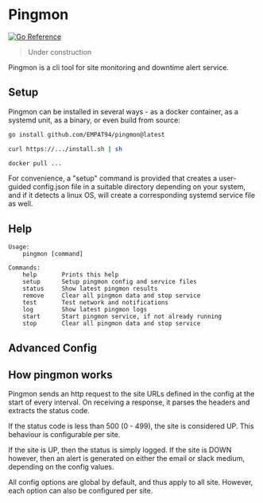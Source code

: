 # Pingmon

[![Go Reference](https://pkg.go.dev/badge/github.com/EMPAT94/pingmon.svg)](https://pkg.go.dev/github.com/EMPAT94/pingmon)

> Under construction

Pingmon is a cli tool for site monitoring and downtime alert service.

## Setup

Pingmon can be installed in several ways - as a docker container, as a systemd unit, as a binary, or even build from source:

```sh
go install github.com/EMPAT94/pingmon@latest
```

```sh
curl https://.../install.sh | sh
```

```sh
docker pull ...
```

For convenience, a "setup" command is provided that creates a user-guided config.json file in a suitable directory depending on your system, and if it detects a linux OS, will create a corresponding systemd service file as well.

## Help

```
Usage:
    pingmon [command]

Commands:
    help       Prints this help
    setup      Setup pingmon config and service files
    status     Show latest pingmon results
    remove     Clear all pingmon data and stop service
    test       Test network and notifications
    log        Show latest pingmon logs
    start      Start pingmon service, if not already running
    stop       Clear all pingmon data and stop service
```

## Advanced Config

## How pingmon works

Pingmon sends an http request to the site URLs defined in the config at the start of every interval. On receiving a response, it parses the headers and extracts the status code.

If the status code is less than 500 (0 - 499), the site is considered UP. This behaviour is configurable per site.

If the site is UP, then the status is simply logged. If the site is DOWN however, then an alert is generated on either the email or slack medium, depending on the config values.

All config options are global by default, and thus apply to all site. However, each option can also be configured per site.
